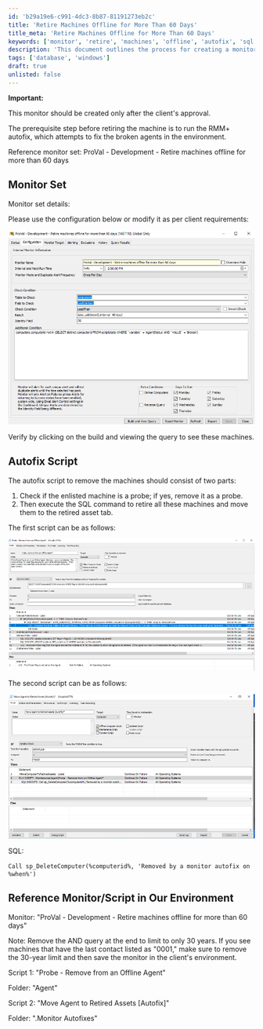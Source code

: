 ```yaml
---
id: 'b29a19e6-c991-4dc3-8b87-81191273eb2c'
title: 'Retire Machines Offline for More Than 60 Days'
title_meta: 'Retire Machines Offline for More Than 60 Days'
keywords: ['monitor', 'retire', 'machines', 'offline', 'autofix', 'sql']
description: 'This document outlines the process for creating a monitor to retire machines that have been offline for more than 60 days, including necessary prerequisites, configurations, and autofix scripts to ensure proper removal of agents from the environment.'
tags: ['database', 'windows']
draft: true
unlisted: false
---
```


<div class='text-section scrollable'>

**Important:**

This monitor should be created only after the client's approval.

The prerequisite step before retiring the machine is to run the RMM+ autofix, which attempts to fix the broken agents in the environment.

Reference monitor set: ProVal - Development - Retire machines offline for more than 60 days

</div>

## Monitor Set

<div class='text-section scrollable'>

Monitor set details:

Please use the configuration below or modify it as per client requirements:

![Monitor Set Configuration](../../static/img/Retire-Machines-offline-for-more-than-60-days/image_1.png)

Verify by clicking on the build and viewing the query to see these machines.

</div>

## Autofix Script

<div class='text-section scrollable'>

The autofix script to remove the machines should consist of two parts:

1. Check if the enlisted machine is a probe; if yes, remove it as a probe.
2. Then execute the SQL command to retire all these machines and move them to the retired asset tab.

The first script can be as follows:

![Autofix Script 1](../../static/img/Retire-Machines-offline-for-more-than-60-days/image_2.png)

The second script can be as follows:

![Autofix Script 2](../../static/img/Retire-Machines-offline-for-more-than-60-days/image_3.png)

SQL:

```
Call sp_DeleteComputer(%computerid%, 'Removed by a monitor autofix on %when%')
```

</div>

## Reference Monitor/Script in Our Environment

<div class='text-section scrollable'>

Monitor: "ProVal - Development - Retire machines offline for more than 60 days"

Note: Remove the AND query at the end to limit to only 30 years. If you see machines that have the last contact listed as "0001," make sure to remove the 30-year limit and then save the monitor in the client's environment.

Script 1: "Probe - Remove from an Offline Agent"

Folder: "Agent"

Script 2: "Move Agent to Retired Assets [Autofix]"

Folder: ".Monitor Autofixes"

</div>
